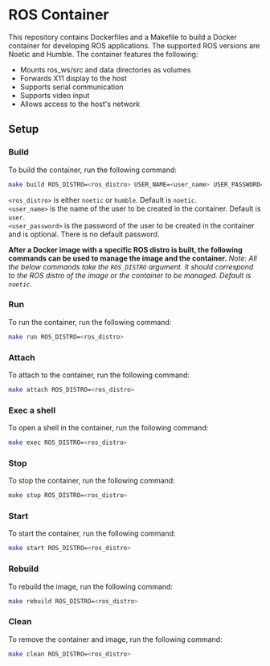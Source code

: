 # ROS Container
This repository contains Dockerfiles and a Makefile to build a Docker container for developing ROS applications. The supported ROS versions are Noetic and Humble. The container features the following:
- Mounts ros_ws/src and data directories as volumes
- Forwards X11 display to the host
- Supports serial communication
- Supports video input
- Allows access to the host's network

## Setup

### Build
To build the container, run the following command:
```bash
make build ROS_DISTRO=<ros_distro> USER_NAME=<user_name> USER_PASSWORD=<user_password>
```
`<ros_distro>` is either `noetic` or `humble`. Default is `noetic`.\
`<user_name>` is the name of the user to be created in the container. Default is `user`.\
`<user_password>` is the password of the user to be created in the container and is optional. There is no default password.

**After a Docker image with a specific ROS distro is built, the following commands can be used to manage the image and the container.**
_Note: All the below commands take the `ROS_DISTRO` argument. It should correspond to the ROS distro of the image or the container to be managed. Default is `noetic`._

### Run
To run the container, run the following command:
```bash
make run ROS_DISTRO=<ros_distro>
```
### Attach
To attach to the container, run the following command:
```bash
make attach ROS_DISTRO=<ros_distro>
```

### Exec a shell
To open a shell in the container, run the following command:
```bash
make exec ROS_DISTRO=<ros_distro>
```

### Stop
To stop the container, run the following command:
```bash
make stop ROS_DISTRO=<ros_distro>
```

### Start
To start the container, run the following command:
```bash
make start ROS_DISTRO=<ros_distro>
```

### Rebuild
To rebuild the image, run the following command:
```bash
make rebuild ROS_DISTRO=<ros_distro>
```

### Clean
To remove the container and image, run the following command:
```bash
make clean ROS_DISTRO=<ros_distro>
```